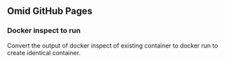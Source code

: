 ## Omid GitHub Pages

### Docker inspect to run
Convert the output of docker inspect of existing container to docker run to create identical container.
